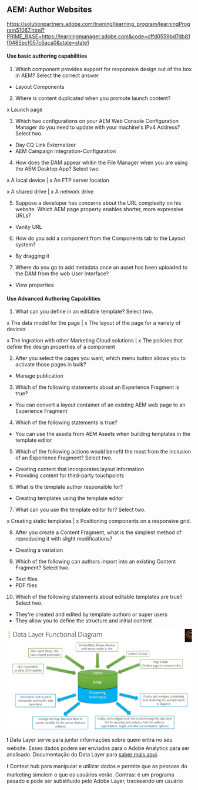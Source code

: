 ## AEM: Author Websites

https://solutionpartners.adobe.com/training/learning_program/learningProgram51067.html?PRIME_BASE=https://learningmanager.adobe.com&code=cffd0559bd7db81f0485bcf057c6aca0&state=state1

#### Use basic authoring capabilities

1. Which component provides support for responsive design out of the box in AEM? Select the correct answer
- Layout Components

2. Where is content duplicated when you promote launch content?

x Launch page

3. Which two configurations on your AEM Web Console Configuration Manager do you need to update with your machine's IPv4 Address? Select two.
- Day CQ Link Externalizer
- AEM Campaign Integration-Configuration

4. How does the DAM appear whitin the File Manager when you are using the AEM Desktop App? Select two.

x A local device | x An FTP server location

x A shared drive | x A network drive

5. Suppose a developer has concerns about the URL complexity on his website. Which AEM page property enables shorter, more expressive URLs?
- Vanity URL

6. How do you add a component from the Components tab to the Layout system?
- By dragging it

7. Where do you go to add metadata once an asset has been uploaded to the DAM from the web User Interface?
- View properties


#### Use Advanced Authoring Capabilities

1. What can you define in an editable template? Select two.

x The data model for the page | x The layout of the page for a variety of devices

x The ingration with other Marketing Cloud solutions | x The policies that define the design properties of a component

2. After you select the pages you want, which menu button allows you to activate those pages in bulk?
- Manage publication

3. Which of the following statements about an Experience Fragment is true?
- You can convert a layout container of an existing AEM web page to an Experience Fragment

4. Which of the following statements is true?
- You can use the assets from AEM Assets when building templates in the template editor

5. Which of the following actions would benefit the most from the inclusion of an Experience Fragment? Select two.
- Creating content that incorporates layout information
- Providing content for third-party touchpoints

6. What is the template author responsible for?
- Creating templates using the template editor

7. What can you use the template editor for? Select two.

x Creating static templates | x Positioning components on a responsive grid.

8. After you create a Content Fragment, what is the simplest method of reproducing it with slight modifications?
- Creating a variation

9. Which of the following can authors import into an existing Content Fragment? Select two.
- Text files
- PDF files

10. Which of the following statements about editable templates are true? Select two.
- They're created and edited by template authors or super users
- They allow you to define the structure and initial content

![Data layer](../utils/imgs/data-layer-functional-diagram.png)

❗ Data Layer serve para juntar informações sobre quem entra no seu website. Esses dados podem ser enviados para o Adobe Analytics para ser analisado. Documentação do Data Layer para [saber mais aqui](https://github.com/adobe/adobe-client-data-layer).

❗ Context hub para manipular e utilizar dados e permite que as pessoas do marketing simulem o que os usuários verão. Contras: é um programa pesado e pode ser substituido pelo Adobe Layer, trackeando um usuário